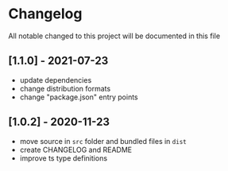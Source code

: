 # Changelog
All notable changed to this project will be documented in this file

## [1.1.0] - 2021-07-23
- update dependencies
- change distribution formats
- change "package.json" entry points

## [1.0.2] - 2020-11-23
- move source in `src` folder and bundled files in `dist`
- create CHANGELOG and README
- improve ts type definitions